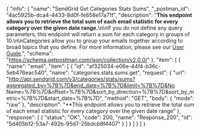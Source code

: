 {
  "info": {
    "name": "SendGrid Get Categories Stats Sums",
    "_postman_id": "4ac5925b-dca4-4433-8d0f-fe658e17a71f",
    "description": "**This endpoint allows you to retrieve the total sum of each email statistic for every category over the given date range.**\n\nIf you do not define any query parameters, this endpoint will return a sum for each category in groups of 10.\n\nCategories allow you to group your emails together according to broad topics that you define. For more information, please see our [User Guide](https://sendgrid.com/docs/User_Guide/Statistics/categories.html).",
    "schema": "https://schema.getpostman.com/json/collection/v2.0.0/"
  },
  "item": [
    {
      "name": "email",
      "item": [
        {
          "id": "af325034-e06e-44f4-b36c-5eb476eac540",
          "name": "categories.stats.sums.get",
          "request": {
            "url": "http://api.sendgrid.com/v3/categories/stats/sums?aggregated_by=%7B%7D&end_date=%7B%7D&limit=%7B%7D&No Name=%7B%7D&offset=%7B%7D&sort_by_direction=%7B%7D&sort_by_metric=%7B%7D&start_date=%7B%7D",
            "method": "GET",
            "body": {
              "mode": "raw"
            },
            "description": "**This endpoint allows you to retrieve the total sum of each email statistic for every category over the given date range"
          },
          "response": [
            {
              "status": "OK",
              "code": 200,
              "name": "Response_200",
              "id": "5d405b12-53a7-492b-95d7-25bdcb8f4407"
            }
          ]
        }
      ]
    }
  ]
}